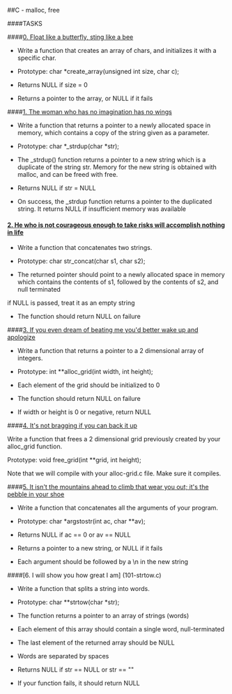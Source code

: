 ##C - malloc, free
      

	
####TASKS
		

			
####[0. Float like a butterfly, sting like a bee](0-create_array.c)
	      

		
- Write a function that creates an array of chars, and initializes it with a specific char.
  	

		
- Prototype: char *create_array(unsigned int size, char c);
  	     
- Returns NULL if size = 0
  	  
- Returns a pointer to the array, or NULL if it fails
  	  

		
####[1. The woman who has no imagination has no wings](1-strdup.c)
	    

		
- Write a function that returns a pointer to a newly allocated space in memory, which contains a copy of the string given as a parameter.
  	

		
- Prototype: char *_strdup(char *str);
  	     
- The _strdup() function returns a pointer to a new string which is a duplicate of the string str. Memory for the new string is obtained with malloc, and can be freed with free.
      
- Returns NULL if str = NULL
  	  
- On success, the _strdup function returns a pointer to the duplicated string. It returns NULL if insufficient memory was available
     

	
#### [2. He who is not courageous enough to take risks will accomplish nothing in life](2-str_concat.c)
     	 

		
- Write a function that concatenates two strings.
  	

		
- Prototype: char str_concat(char s1, char s2);
  	     
- The returned pointer should point to a newly allocated space in memory which contains the contents of s1, followed by the contents of s2, and null terminated
      
if NULL is passed, treat it as an empty string
   	
- The function should return NULL on failure
      

	
####[3. If you even dream of beating me you'd better wake up and apologize](3-alloc_grid.c)
	   

		
- Write a function that returns a pointer to a 2 dimensional array of integers.
  	

		
- Prototype: int **alloc_grid(int width, int height);
  	     
- Each element of the grid should be initialized to 0
       
- The function should return NULL on failure
      
- If width or height is 0 or negative, return NULL
     

	
####[4. It's not bragging if you can back it up](4-free_grid.c)
	     

		
Write a function that frees a 2 dimensional grid previously created by your alloc_grid function.
      	

		
Prototype: void free_grid(int **grid, int height);
	   	
Note that we will compile with your alloc-grid.c file. Make sure it compiles.
     	  

		
####[5. It isn't the mountains ahead to climb that wear you out; it's the pebble in your shoe](100-argstostr.c)
	   

		
- Write a function that concatenates all the arguments of your program.
  	

		
- Prototype: char *argstostr(int ac, char **av);
  	     
- Returns NULL if ac == 0 or av == NULL
  	  
- Returns a pointer to a new string, or NULL if it fails
  	  
- Each argument should be followed by a \n in the new string  
       

	
####[6. I will show you how great I am] (101-strtow.c)
	  

		
- Write a function that splits a string into words.
  	

		
- Prototype: char **strtow(char *str);
  	     
- The function returns a pointer to an array of strings (words)
      
- Each element of this array should contain a single word, null-terminated
       
- The last element of the returned array should be NULL
      
- Words are separated by spaces
  	
- Returns NULL if str == NULL or str == ""
  	  
- If your function fails, it should return NULL
